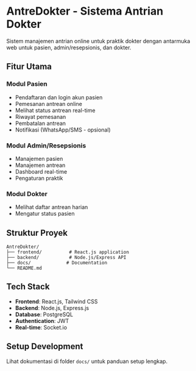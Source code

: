 # AntreDokter - Sistema Antrian Dokter

Sistem manajemen antrian online untuk praktik dokter dengan antarmuka web untuk pasien, admin/resepsionis, dan dokter.

## Fitur Utama

### Modul Pasien
- Pendaftaran dan login akun pasien
- Pemesanan antrean online
- Melihat status antrean real-time
- Riwayat pemesanan
- Pembatalan antrean
- Notifikasi (WhatsApp/SMS - opsional)

### Modul Admin/Resepsionis
- Manajemen pasien
- Manajemen antrean
- Dashboard real-time
- Pengaturan praktik

### Modul Dokter
- Melihat daftar antrean harian
- Mengatur status pasien

## Struktur Proyek

```
AntreDokter/
├── frontend/          # React.js application
├── backend/           # Node.js/Express API
├── docs/             # Documentation
└── README.md
```

## Tech Stack

- **Frontend**: React.js, Tailwind CSS
- **Backend**: Node.js, Express.js
- **Database**: PostgreSQL
- **Authentication**: JWT
- **Real-time**: Socket.io

## Setup Development

Lihat dokumentasi di folder `docs/` untuk panduan setup lengkap.